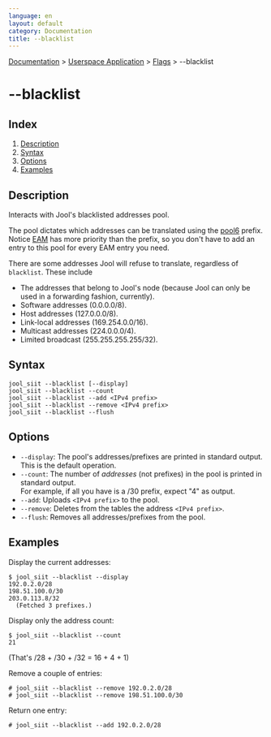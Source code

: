 ```yaml
---
language: en
layout: default
category: Documentation
title: --blacklist
---
```


[Documentation](documentation.html) > [Userspace Application](documentation.html#userspace-application) > [Flags](usr-flags.html) > \--blacklist

# \--blacklist

## Index

1. [Description](#description)
2. [Syntax](#syntax)
3. [Options](#options)
4. [Examples](#examples)

## Description

Interacts with Jool's blacklisted addresses pool.

The pool dictates which addresses can be translated using the [pool6](usr-flags-pool6.html) prefix. Notice [EAM](usr-flags-eamt.html) has more priority than the prefix, so you don't have to add an entry to this pool for every EAM entry you need.

There are some addresses Jool will refuse to translate, regardless of `blacklist`. These include

- The addresses that belong to Jool's node (because Jool can only be used in a forwarding fashion, currently).
- Software addresses (0.0.0.0/8).
- Host addresses (127.0.0.0/8).
- Link-local addresses (169.254.0.0/16).
- Multicast addresses (224.0.0.0/4).
- Limited broadcast (255.255.255.255/32).

## Syntax

	jool_siit --blacklist [--display]
	jool_siit --blacklist --count
	jool_siit --blacklist --add <IPv4 prefix>
	jool_siit --blacklist --remove <IPv4 prefix>
	jool_siit --blacklist --flush

## Options

* `--display`: The pool's addresses/prefixes are printed in standard output. This is the default operation.
* `--count`: The number of _addresses_ (not prefixes) in the pool is printed in standard output.  
For example, if all you have is a /30 prefix, expect "4" as output.
* `--add`: Uploads `<IPv4 prefix>` to the pool.
* `--remove`: Deletes from the tables the address `<IPv4 prefix>`.
* `--flush`: Removes all addresses/prefixes from the pool.

## Examples

Display the current addresses:

	$ jool_siit --blacklist --display
	192.0.2.0/28
	198.51.100.0/30
	203.0.113.8/32
	  (Fetched 3 prefixes.)

Display only the address count:

	$ jool_siit --blacklist --count
	21

(That's /28 + /30 + /32 = 16 + 4 + 1)

Remove a couple of entries:

	# jool_siit --blacklist --remove 192.0.2.0/28
	# jool_siit --blacklist --remove 198.51.100.0/30

Return one entry:

	# jool_siit --blacklist --add 192.0.2.0/28

